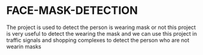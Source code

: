 # FACE-MASK-DETECTION
The project is used to detect the person is wearing mask or not this project is very useful  to detect the wearing the mask and we can use this project in traffic signals and shopping complexes to detect the person who are not wearin masks
